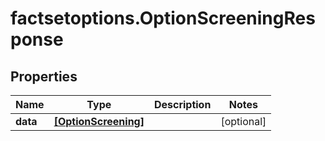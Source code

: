 # factsetoptions.OptionScreeningResponse

## Properties

Name | Type | Description | Notes
------------ | ------------- | ------------- | -------------
**data** | [**[OptionScreening]**](OptionScreening.md) |  | [optional] 


